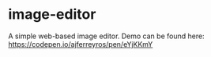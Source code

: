 # image-editor
A simple web-based image editor. Demo can be found here: https://codepen.io/ajferreyros/pen/eYjKKmY
